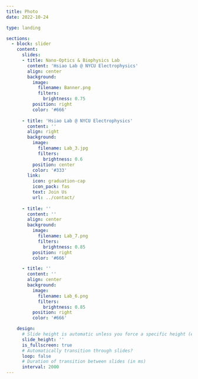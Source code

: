 ```yaml
---
title: Photo
date: 2022-10-24

type: landing

sections:
  - block: slider
    content:
      slides:
      - title: Nano-Optics & Biophysics Lab
        content: 'Hsiao Lab @ NYCU Electrophysics'
        align: center
        background:
          image:
            filename: Banner.png
            filters:
              brightness: 0.75
          position: right
          color: '#666'
          
      - title: 'Hsiao Lab @ NYCU Electrophysics'
        content: ''
        align: right
        background:
          image:
            filename: Lab_3.jpg
            filters:
              brightness: 0.6
          position: center
          color: '#333'
        link:
          icon: graduation-cap
          icon_pack: fas
          text: Join Us
          url: ../contact/
      
      - title: ''
        content: ''
        align: center
        background:
          image:
            filename: Lab_7.png
            filters:
              brightness: 0.85
          position: right
          color: '#666'

      - title: ''
        content: ''
        align: center
        background:
          image:
            filename: Lab_6.png
            filters:
              brightness: 0.85
          position: right
          color: '#666'

    design:
      # Slide height is automatic unless you force a specific height (e.g. '400px')
      slide_height: ''
      is_fullscreen: true
      # Automatically transition through slides?
      loop: false
      # Duration of transition between slides (in ms)
      interval: 2000
---
```

